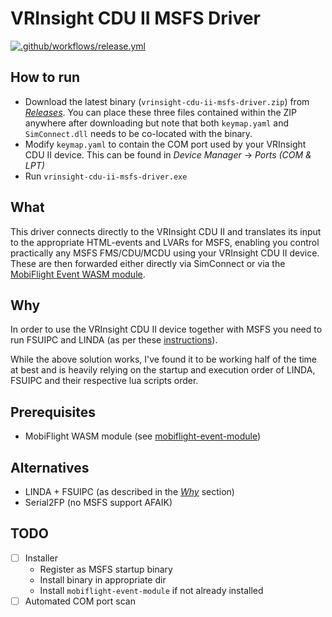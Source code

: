# VRInsight CDU II MSFS Driver
[![.github/workflows/release.yml](https://github.com/callebstrom/vrinsight-cdu-ii-msfs-driver/actions/workflows/release.yml/badge.svg)](https://github.com/callebstrom/vrinsight-cdu-ii-msfs-driver/actions/workflows/release.yml)

## How to run
- Download the latest binary (`vrinsight-cdu-ii-msfs-driver.zip`) from [_Releases_](https://github.com/callebstrom/vrinsight-cdu-ii-msfs-driver/releases). You can place these three files contained within the ZIP anywhere after downloading but note that both `keymap.yaml` and `SimConnect.dll` needs to be co-located with the binary.
- Modify `keymap.yaml` to contain the COM port used by your VRInsight CDU II device. This can be found in _Device Manager_ -> _Ports (COM & LPT)_
- Run `vrinsight-cdu-ii-msfs-driver.exe`


## What

This driver connects directly to the VRInsight CDU II and translates its input to the appropriate HTML-events and LVARs for MSFS, enabling you control practically any MSFS FMS/CDU/MCDU using your VRInsight CDU II device. These are then forwarded either directly via SimConnect or via the [MobiFlight Event WASM module](https://github.com/Mobiflight/MobiFlight-Connector/).

## Why

In order to use the VRInsight CDU II device together with MSFS you need to run FSUIPC and LINDA (as per these [instructions](https://www.avsim.com/forums/topic/583434-linda-415-msfs-2020-compatible-5-jun-2022)).

While the above solution works, I've found it to be working half of the time at best and is heavily relying on the startup and execution order of LINDA, FSUIPC and their respective lua scripts order.

## Prerequisites
- MobiFlight WASM module (see [mobiflight-event-module](./lib/mobiflight-event-module/))

## Alternatives
- LINDA + FSUIPC (as described in the [_Why_](##Why) section)
- Serial2FP (no MSFS support AFAIK)

## TODO
- [ ] Installer
  - Register as MSFS startup binary
  - Install binary in appropriate dir
  - Install `mobiflight-event-module` if not already installed
- [ ] Automated COM port scan
